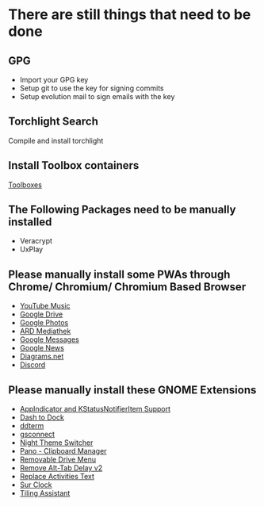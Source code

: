 # There are still things that need to be done

## GPG

- Import your GPG key
- Setup git to use the key for signing commits
- Setup evolution mail to sign emails with the key

## Torchlight Search

Compile and install torchlight

## Install Toolbox containers

[Toolboxes](https://gitlab.com/oriides/toolboxes)

## The Following Packages need to be manually installed

- Veracrypt
- UxPlay

## Please manually install some PWAs through Chrome/ Chromium/ Chromium Based Browser

- [YouTube Music](https://music.youtube.com)
- [Google Drive](https://drive.google.com)
- [Google Photos](https://photos.google.com)
- [ARD Mediathek](https://www.ardmediathek.de)
- [Google Messages](https://messages.google.com/web)
- [Google News](https://news.google.com)
- [Diagrams.net](https://app.diagrams.net)
- [Discord](https://discord.com/app)

## Please manually install these GNOME Extensions

- [AppIndicator and KStatusNotifierItem Support](https://extensions.gnome.org/extension/615/appindicator-support/)
- [Dash to Dock](https://extensions.gnome.org/extension/307/dash-to-dock/)
- [ddterm](https://extensions.gnome.org/extension/3780/ddterm/)
- [gsconnect](https://extensions.gnome.org/extension/1319/gsconnect/)
- [Night Theme Switcher](https://extensions.gnome.org/extension/2236/night-theme-switcher/)
- [Pano - Clipboard Manager](https://extensions.gnome.org/extension/5278/pano/)
- [Removable Drive Menu](https://extensions.gnome.org/extension/7/removable-drive-menu/)
- [Remove Alt-Tab Delay v2](https://extensions.gnome.org/extension/2741/remove-alttab-delay-v2/)
- [Replace Activities Text](https://extensions.gnome.org/extension/4405/replace-activities-text/)
- [Sur Clock](https://extensions.gnome.org/extension/4977/sur-clock/)
- [Tiling Assistant](https://extensions.gnome.org/extension/3733/tiling-assistant/)
